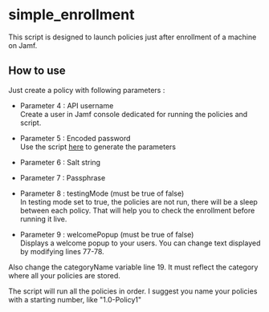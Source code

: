 # simple_enrollment

This script is designed to launch policies just after enrollment of a machine on Jamf.

## How to use

Just create a policy with following parameters :

* Parameter 4 : API username  
  Create a user in Jamf console dedicated for running the policies and script.

* Parameter 5 : Encoded password  
  Use the script [here](https://github.com/brysontyrrell/EncryptedStrings) to generate the parameters
* Parameter 6 : Salt string

* Parameter 7 : Passphrase

* Parameter 8 : testingMode (must be true of false)  
  In testing mode set to true, the policies are not run, there will be a sleep between each policy. That will help you to check the enrollment before running it live.

* Parameter 9 : welcomePopup (must be true of false)  
  Displays a welcome popup to your users. You can change text displayed by modifying lines 77-78.

Also change the categoryName variable line 19. It must reflect the category where all your policies are stored.

The script will run all the policies in order. I suggest you name your policies with a starting number, like "1.0-Policy1"
